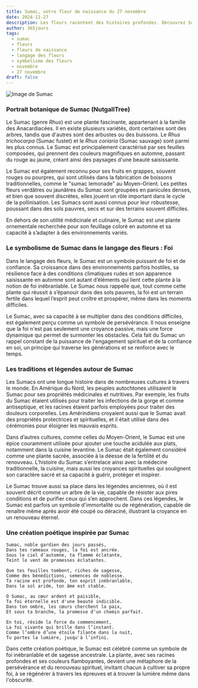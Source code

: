 ```yaml
---
title: Sumac, votre fleur de naissance du 27 novembre
date: 2024-11-27
description: Les fleurs racontent des histoires profondes. Découvrez Sumac, votre fleur de naissance du 27 novembre, ses symboles et récits fascinants. Plongez dans sa signification et son langage unique dans l'art floral.
author: 365jours
tags:
  - sumac
  - fleurs
  - fleurs de naissance
  - langage des fleurs
  - symbolisme des fleurs
  - novembre
  - 27 novembre
draft: false
---
```



![Image de Sumac](https://cdn.pixabay.com/photo/2017/08/20/08/03/tree-2660826_1280.jpg#center)


### Portrait botanique de Sumac (NutgallTree)

Le Sumac (genre _Rhus_) est une plante fascinante, appartenant à la famille des Anacardiacées. Il en existe plusieurs variétés, dont certaines sont des arbres, tandis que d'autres sont des arbustes ou des buissons. Le _Rhus trichocarpa_ (Sumac fustet) et le _Rhus coriaria_ (Sumac sauvage) sont parmi les plus connus. Le Sumac est principalement caractérisé par ses feuilles composées, qui prennent des couleurs magnifiques en automne, passant du rouge au jaune, créant ainsi des paysages d'une beauté saisissante.

Le Sumac est également reconnu pour ses fruits en grappes, souvent rouges ou pourpres, qui sont utilisés dans la fabrication de boissons traditionnelles, comme le "sumac lemonade" au Moyen-Orient. Les petites fleurs verdâtres ou jaunâtres du Sumac sont groupées en panicules denses, et bien que souvent discrètes, elles jouent un rôle important dans le cycle de la pollinisation. Les Sumacs sont aussi connus pour leur robustesse, poussant dans des sols pauvres, secs et sur des terrains souvent difficiles.

En dehors de son utilité médicinale et culinaire, le Sumac est une plante ornementale recherchée pour son feuillage coloré en automne et sa capacité à s’adapter à des environnements variés.

### Le symbolisme de Sumac dans le langage des fleurs : Foi

Dans le langage des fleurs, le Sumac est un symbole puissant de foi et de confiance. Sa croissance dans des environnements parfois hostiles, sa résilience face à des conditions climatiques rudes et son apparence saisissante en automne sont autant d’éléments qui lient cette plante à la notion de foi inébranlable. Le Sumac nous rappelle que, tout comme cette plante qui réussit à s’épanouir dans des sols pauvres, la foi est un terrain fertile dans lequel l’esprit peut croître et prospérer, même dans les moments difficiles.

Le Sumac, avec sa capacité à se multiplier dans des conditions difficiles, est également perçu comme un symbole de persévérance. Il nous enseigne que la foi n'est pas seulement une croyance passive, mais une force dynamique qui permet de surmonter les obstacles. Cela fait du Sumac un rappel constant de la puissance de l'engagement spirituel et de la confiance en soi, un principe qui traverse les générations et se renforce avec le temps.

### Les traditions et légendes autour de Sumac

Les Sumacs ont une longue histoire dans de nombreuses cultures à travers le monde. En Amérique du Nord, les peuples autochtones utilisaient le Sumac pour ses propriétés médicinales et nutritives. Par exemple, les fruits du Sumac étaient utilisés pour traiter les infections de la gorge et comme antiseptique, et les racines étaient parfois employées pour traiter des douleurs corporelles. Les Amérindiens croyaient aussi que le Sumac avait des propriétés protectrices et spirituelles, et il était utilisé dans des cérémonies pour éloigner les mauvais esprits.

Dans d’autres cultures, comme celles du Moyen-Orient, le Sumac est une épice couramment utilisée pour ajouter une touche acidulée aux plats, notamment dans la cuisine levantine. Le Sumac était également considéré comme une plante sacrée, associée à la déesse de la fertilité et du renouveau. L’histoire du Sumac s’entrelace ainsi avec la médecine traditionnelle, la cuisine, mais aussi les croyances spirituelles qui soulignent son caractère sacré et sa capacité à guérir, protéger et inspirer.

Le Sumac trouve aussi sa place dans les légendes anciennes, où il est souvent décrit comme un arbre de la vie, capable de résister aux pires conditions et de purifier ceux qui s’en approchent. Dans ces légendes, le Sumac est parfois un symbole d'immortalité ou de régénération, capable de renaître même après avoir été coupé ou déraciné, illustrant la croyance en un renouveau éternel.

### Une création poétique inspirée par Sumac

```
Sumac, noble gardien des jours passés,
Dans tes rameaux rouges, la foi est ancrée.
Sous le ciel d’automne, ta flamme éclatante,
Teint le vent de promesses éclatantes.

Que tes feuilles tombent, riches de sagesse,
Comme des bénédictions, semences de noblesse.
Ta racine est profonde, ton esprit inébranlable,
Dans le sol aride, ton âme est stable.

O Sumac, au cœur ardent et paisible,
Ta foi éternelle est d'une beauté indicible.
Dans ton ombre, les cœurs cherchent la paix,
Et sous ta branche, la promesse d’un chemin parfait.

En toi, réside la force du commencement,
La foi vivante qui brille dans l’instant.
Comme l’ombre d’une étoile filante dans la nuit,
Tu portes la lumière, jusqu'à l’infini.
```

Dans cette création poétique, le Sumac est célébré comme un symbole de foi inébranlable et de sagesse ancestrale. La plante, avec ses racines profondes et ses couleurs flamboyantes, devient une métaphore de la persévérance et du renouveau spirituel, invitant chacun à cultiver sa propre foi, à se régénérer à travers les épreuves et à trouver la lumière même dans l'obscurité.